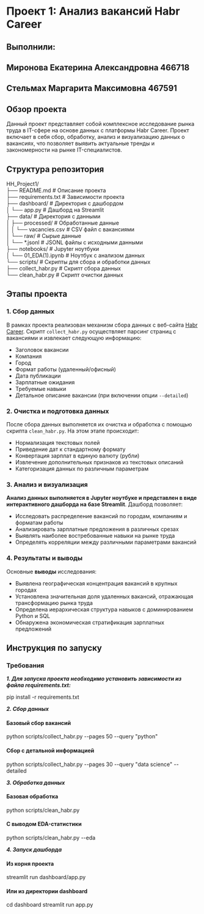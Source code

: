 # Проект 1: Анализ вакансий Habr Career
## Выполнили:
## Миронова Екатерина Александровна 466718
## Стельмах Маргарита Максимовна 467591


## Обзор проекта

Данный проект представляет собой комплексное исследование рынка труда в IT-сфере на основе данных с платформы Habr Career. Проект включает в себя сбор, обработку, анализ и визуализацию данных о вакансиях, что позволяет выявить актуальные тренды и закономерности на рынке IT-специалистов.

## Структура репозитория

HH_Project1/  
├── README.md                  # Описание проекта  
├── requirements.txt           # Зависимости проекта  
├── dashboard/                 # Директория с дашбордом  
│   └── app.py                 # Дашборд на Streamlit  
├── data/                      # Директория с данными  
│   ├── processed/             # Обработанные данные  
│   │   └── vacancies.csv      # CSV файл с вакансиями  
│   └── raw/                   # Сырые данные  
│       └── *.jsonl            # JSONL файлы с исходными данными  
├── notebooks/                 # Jupyter ноутбуки  
│   └── 01_EDA(1).ipynb        # Ноутбук с анализом данных  
└── scripts/                   # Скрипты для сбора и обработки данных  
├── collect_habr.py        # Скрипт сбора данных  
└── clean_habr.py          # Скрипт очистки данных


## Этапы проекта

### 1. Сбор данных

В рамках проекта реализован механизм сбора данных с веб-сайта [Habr Career](https://career.habr.com/). Скрипт `collect_habr.py` осуществляет парсинг страниц с вакансиями и извлекает следующую информацию:

- Заголовок вакансии
- Компания
- Город
- Формат работы (удаленный/офисный)
- Дата публикации
- Зарплатные ожидания
- Требуемые навыки
- Детальное описание вакансии (при включении опции `--detailed`)

### 2. Очистка и подготовка данных

После сбора данных выполняется их очистка и обработка с помощью скрипта `clean_habr.py`. На этом этапе происходит:

- Нормализация текстовых полей
- Приведение дат к стандартному формату
- Конвертация зарплат в единую валюту (рубли)
- Извлечение дополнительных признаков из текстовых описаний
- Категоризация данных по различным параметрам

### 3. Анализ и визуализация

**Анализ данных выполняется в Jupyter ноутбуке и представлен в виде интерактивного дашборда на базе Streamlit**. Дашборд позволяет:

- Исследовать распределение вакансий по городам, компаниям и форматам работы
- Анализировать зарплатные предложения в различных срезах
- Выявлять наиболее востребованные навыки на рынке труда
- Определять корреляции между различными параметрами вакансий

### 4. Результаты и выводы

Основные **выводы** исследования:

- Выявлена географическая концентрация вакансий в крупных городах
- Установлена значительная доля удаленных вакансий, отражающая трансформацию рынка труда
- Определена иерархическая структура навыков с доминированием Python и SQL
- Обнаружена экономическая стратификация зарплатных предложений

## Инструкция по запуску

### Требования

***1. Для запуска проекта необходимо установить зависимости из файла requirements.txt:***

pip install -r requirements.txt

***2. Сбор данных***

#### Базовый сбор вакансий
python scripts/collect_habr.py --pages 50 --query "python"

#### Сбор с детальной информацией
python scripts/collect_habr.py --pages 30 --query "data science" --detailed

***3. Обработка данных***

#### Базовая обработка
python scripts/clean_habr.py

#### С выводом EDA-статистики
python scripts/clean_habr.py --eda

***4. Запуск дашборда***

#### Из корня проекта
streamlit run dashboard/app.py

#### Или из директории dashboard
cd dashboard
streamlit run app.py

